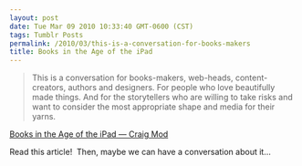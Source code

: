 ```yaml
---
layout: post
date: Tue Mar 09 2010 10:33:40 GMT-0600 (CST)
tags: Tumblr Posts
permalink: /2010/03/this-is-a-conversation-for-books-makers
title: Books in the Age of the iPad
---
```


> This is a conversation for books-makers, web-heads, content-creators, authors and designers. For people who love beautifully made things. And for the storytellers who are willing to take risks and want to consider the most appropriate shape and media for their yarns.

[Books in the Age of the iPad — Craig Mod](http://craigmod.com/journal/ipad_and_books/)

Read this article!  Then, maybe we can have a conversation about it…
